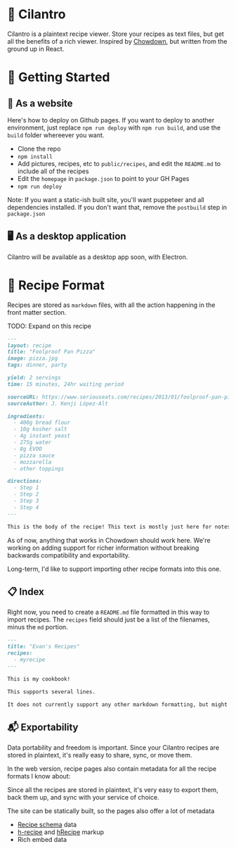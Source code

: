 # 🌿 Cilantro

Cilantro is a plaintext recipe viewer. Store your recipes as text files, but get all the benefits of a rich viewer. Inspired by [Chowdown](https://chowdown.io), but written from the ground up in React.

# 🚀 Getting Started

## 📑 As a website

Here's how to deploy on Github pages. If you want to deploy to another environment, just replace `npm run deploy` with `npm run build`, and use the `build` folder whereever you want.

- Clone the repo
- `npm install`
- Add pictures, recipes, etc to `public/recipes`, and edit the `README.md` to include all of the recipes
- Edit the `homepage` in `package.json` to point to your GH Pages
- `npm run deploy`

Note: If you want a static-ish built site, you'll want puppeteer and all dependencies installed. If you don't want that, remove the `postbuild` step in `package.json`

## 🖥️ As a desktop application

Cilantro will be available as a desktop app soon, with Electron.

# 📘 Recipe Format

Recipes are stored as `markdown` files, with all the action happening in the front matter section.

TODO: Expand on this recipe
```markdown
---
layout: recipe
title: "Foolproof Pan Pizza"
image: pizza.jpg
tags: dinner, party

yield: 2 servings
time: 15 minutes, 24hr waiting period

sourceURL: https://www.seriouseats.com/recipes/2013/01/foolproof-pan-pizza-recipe.html
sourceAuthor: J. Kenji López-Alt

ingredients:
  - 400g bread flour
  - 10g kosher salt
  - 4g instant yeast
  - 275g water
  - 8g EVOO
  - pizza sauce
  - mozzarella
  - other toppings

directions:
  - Step 1
  - Step 2
  - Step 3
  - Step 4
---

This is the body of the recipe! This text is mostly just here for notes, or meta info, etc

```

As of now, anything that works in Chowdown should work here. We're working on adding support for richer information without breaking backwards compatibility and exportability.

Long-term, I'd like to support importing other recipe formats into this one.

## 📋 Index
Right now, you need to create a `README.md` file formatted in this way to import recipes. The `recipes` field should just be a list of the filenames, minus the `md` portion.

```markdown
---
title: "Evan's Recipes"
recipes:
  - myrecipe
---

This is my cookbook!

This supports several lines.

It does not currently support any other markdown formatting, but might in the future!
```

## 📬 Exportability

Data portability and freedom is important. Since your Cilantro recipes are stored in plaintext, it's really easy to share, sync, or move them.

In the web version, recipe pages also contain metadata for all the recipe formats I know about:

Since all the recipes are stored in plaintext, it's very easy to export them, back them up, and sync with your service of choice.

The site can be statically built, so the pages also offer a lot of metadata
- [Recipe schema](https://schema.org/Recipe) data
- [h-recipe](https://microformats.org/wiki/h-recipe) and [hRecipe](https://microformats.org/wiki/hrecipe) markup
- Rich embed data
